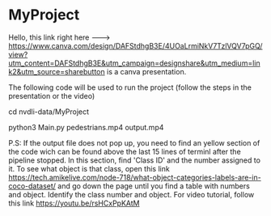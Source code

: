 # MyProject

Hello, this link right here ---> https://www.canva.com/design/DAFStdhgB3E/4UOaLrmiNkV7TzlVQV7pGQ/view?utm_content=DAFStdhgB3E&utm_campaign=designshare&utm_medium=link2&utm_source=sharebutton is a canva presentation. 

The following code will be used to run the project (follow the steps in the presentation or the video)

cd nvdli-data/MyProject                         

python3 Main.py pedestrians.mp4 output.mp4

P.S: If the output file does not pop up, you need to find an yellow section of the code wich can be found above the last 15 lines of terminl after the pipeline stopped. In this section, find 'Class ID' and the number assigned to it. To see what object is that class, open this link https://tech.amikelive.com/node-718/what-object-categories-labels-are-in-coco-dataset/ and go down the page until you find a table with numbers and object. Identify the class number and object. For video tutorial, follow this link https://youtu.be/rsHCxPpKAtM

